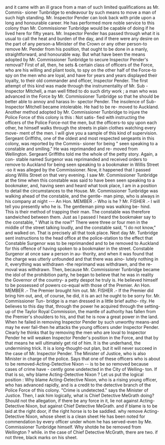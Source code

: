 and it came with an ill grace from a man of such limited qualifications as Mr. Commis- sioner Tunbridge to endeavour by such means to move a man of such high standing. Mr. Inspector Pender can look back with pride upon a long and honourable career. He has performed more noble service to this colony than Mr. Commissioner Tunbridge would be capable of doing if he lived here for fifty years. Mr. Inspector Pender has passed through what it is usual to call the heat and burden of the day, and if there were any desire on the part of any person-a Minister of the Crown or any other person-to remove Mr. Pender from his position, that ought to be done in a manly, straightforward, and honourable way. But what have been the means adopted by Mr. Commissioner Tunbridge to secure Inspector Pender's removal? First of all, then, he sets & certain class of officers of the Force, who are his willing and pliant tools, to spy on the other half of the Force-to spy on the men who are loyal, and have for years and years displayed their loyalty, to their old commander and officer, Inspector Pender. The first attempt of this kind was made through the instrumentality of Mr. Sub - Inspector Mitchell, a man well fitted to do such dirty work ; a man who was advanced in the Force by Mr. Commissioner Tunbridge so that he should be better able to annoy and harass In- spector Pender. The insolence of Sub-Inspector Mitchell became intolerable. He had to be re- moved to Auckland. Another method adopted by Mr. Commissioner Tunbridge to injure the Police Force of this colony is this : Not satis- fied with instructing the officers of the Police Force-not the men, but the officers-to spy upon each other, he himself walks through the streets in plain clothes watching every move- ment of the men. I will give you a sample of this kind of supervision. Sergeant Griffiths, one of the oldest and most respected sergeants in this colony, was reported by the Commis- sioner for being " seen speaking to a constable and smiling." He was reprimanded and re- moved from Wellington. Sergeant Griffiths told me the whole of the petty story. Again, a con- stable named Surgenor was reprimanded and received orders to remove to Auckland for being seen speaking to a bookmaker in Willis Street -so it was alleged by the Commissioner. Now, it happened that I passed along Willis Street on that very evening. I saw Mr. Commissioner Tunbridge at the time when this constable was said to have been seen speaking to a bookmaker, and, having seen and heard what took place, I am in a position to detail the circumstances to the House. Mr. Commissioner Tunbridge was walking ahead of the constable, and the gentle- man pimp, who is always in his company at night --- An Hon. MEMBER .- Who is he ? Mr. FISHER .- I will tell you presently who he is. The gentleman pimp was walking be- hind. This is their method of trapping their man. The constable was therefore sandwiched between them. Just as I passed I heard the bookmaker say to the constable, " What is the row?" There were three or four men in the middle of the street talking loudly, and the constable said, "I do not know," and walked on. That is precisely all that took place. Next day Mr. Tunbridge sent instructions to the head office at the police-station to the effect that Constable Surgenor was to be reprimanded and to be removed to Auckland for this offence of having spoken to a bookmaker in the street. Constable Surgenor at once saw a person in au- thority, and when it was found that the charge was utterly unfounded and that there was aino- lutely nothing in it, everything was withdrawn -the reprimand was withdrawn, and the re- moval was withdrawn. Then, because Mr. Commissioner Tunbridge became the idol of the prohibition party, he began to believe that he was in reality the Governor of the country- a petty despot he truly is. He believed himself to be possessed of powers co-equal with those of the Premier. An Hon. MEMBER .- The Premier brought him out. Mr. FISHER .- If the Premier did bring him out, and, of course, he did, it is an act he ought to be sorry for. Mr. Commissioner Tun- bridge is a man dressed in a little brief autho- rity. He believes to this day that, through the power he acquired through the setting-up of the Taylor Royal Commission, the mantle of authority has fallen from the Premier's shoulders to his, and that he is now a great power in the land. When he failed in removing Inspector Pender by such unworthy means-and may he ever fail-then he attacks the young officers under Inspector Pender. Clearly he thinks that by removing the men who are loval to Inspector Pender he will weaken Inspector Pender's position in the Force, and that by that means he will ultimately get rid of him. It is the underhand, the undermining trick. It is a long-thought-out plan, but it will never succeed in the case of Mr. Inspector Pender. The Minister of Justice, who is also Minister in charge of the police. Says that one of these officers who is about to be removed-Acting-Detective Nixon -- is to be so removed because cases of crime have - cently gone undetected in the City of Welling- ton. If that is so, why blame Acting-Detective Nixon ? Let us put the logical position : Why blame Acting-Detective Nixon, who is a rising young officer, who has advanced rapidly, and is a credit to the detective branch of the Police Force of this colony. "Crime is undetected." says the Minister of Justice. Then, I ask him logically, what is Chief Detective MeGrath doing? Should not the allegation, if there be any force in it, lie not against Acting-Detective Nixon, but against Chief Detective MeGrath. and if blame is to be laid at the right door, if the right horse is to be saddled. why remove Acting- Detective Nixon, whose sheet is a clean sheet He has been noted for commendation by every officer under whom he has served-even by Me. Commissioner Tunbridge himself. Why shotde he be removed from Wellington ? while. in the case of Chief Detective McGrath, there are two. if not three, black marks on his sheet. 